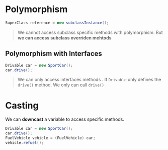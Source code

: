 # Polymorphism
```java
SuperClass reference = new subclassInstance();
```
> We cannot access subclass specific methods with polymorphism. But **we can access subclass overriden mehtods**

## Polymorphism with Interfaces
```java
Drivable car = new SportCar();
car.drive();
```
> We can only access interfaces methods . If `Drivable` only defines the `drive()` method. We only can call `drive()`

# Casting
We can **downcast** a variable to access specific methods.
```java
Drivable car = new SportCar();
car.drive();
FuelVehicle vehicle = (FuelVehicle) car;
vehicle.refuel();
```

